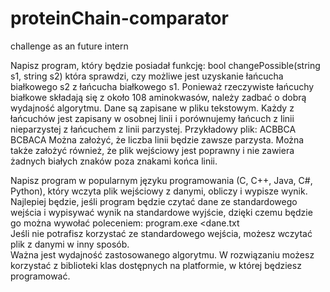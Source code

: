 # proteinChain-comparator
challenge as an future intern

Napisz program, który będzie posiadał funkcję: bool changePossible(string s1, string s2) która sprawdzi, 
czy możliwe jest uzyskanie łańcucha białkowego s2 z łańcucha białkowego s1. Ponieważ rzeczywiste łańcuchy białkowe 
składają się z około 108 aminokwasów, należy zadbać o dobrą wydajność algorytmu. Dane są zapisane w pliku tekstowym. 
Każdy z łańcuchów jest zapisany w osobnej linii i porównujemy łańcuch z linii nieparzystej z łańcuchem z linii parzystej. 
Przykładowy plik:  ACBBCA BCBACA Można założyć, że liczba linii będzie zawsze parzysta. 
Można także założyć również, że plik wejściowy jest poprawny i nie zawiera żadnych białych znaków poza znakami końca linii.

Napisz program w popularnym języku programowania (C, C++, Java, C#, Python), który wczyta plik wejściowy z danymi, 
obliczy i wypisze wynik. Najlepiej będzie, jeśli program będzie czytać dane ze standardowego wejścia i wypisywać wynik 
na standardowe wyjście, dzięki czemu będzie go można wywołać poleceniem:  program.exe <dane.txt  
Jeśli nie potrafisz korzystać ze standardowego wejścia, możesz wczytać plik z danymi w inny sposób.   
Ważna jest wydajność zastosowanego algorytmu. W rozwiązaniu możesz korzystać z biblioteki klas dostępnych na platformie, 
w której będziesz programować.  
 
